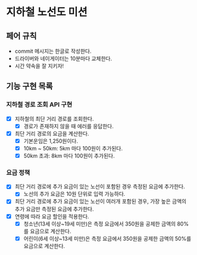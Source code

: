 # 지하철 노선도 미션

## 페어 규칙

- commit 메시지는 한글로 작성한다.
- 드라이버와 네이게이터는 10분마다 교체한다.
- 시간 약속을 잘 지키자!

## 기능 구현 목록

### 지하철 경로 조회 API 구현

- [x] 지하철의 최단 거리 경로를 조회한다.
    - [x] 경로가 존재하지 않을 때 에러를 응답한다.
- [x] 최단 거리 경로의 요금을 계산한다.
  - [x] 기본운임은 1,250원이다.
  - [x] 10km ~ 50km: 5km 마다 100원이 추가된다.
  - [x] 50km 초과: 8km 마다 100원이 추가된다.

### 요금 정책
- [x] 최단 거리 경로에 추가 요금이 있는 노선이 포함된 경우 측정된 요금에 추가한다.
  - [x] 노선의 추가 요금은 10원 단위로 입력 가능하다.
- [x] 최단 거리 경로에 추가 요금이 있는 노선이 여러개 포함된 경우, 가장 높은 금액의 추가 요금만 측정된 요금에 추가한다.
- [x] 연령에 따라 요금 할인을 적용한다.
  - [x] 청소년(13세 이상~19세 미만)은 측정 요금에서 350원을 공제한 금액의 80%를 요금으로 계산한다. 
  - [x] 어린이(6세 이상~13세 미만)은 측정 요금에서 350원을 공제한 금액의 50%를 요금으로 계산한다. 
